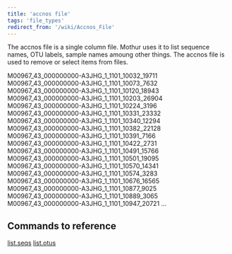 ```yaml
---
title: 'accnos file'
tags: 'file_types'
redirect_from: '/wiki/Accnos_File'
---
```

The accnos file is a single column file. Mothur uses it to list sequence names, OTU labels, sample names amoung other things. The accnos file is used to remove or select items from files.

  M00967_43_000000000-A3JHG_1_1101_10032_19711
  M00967_43_000000000-A3JHG_1_1101_10073_7632
  M00967_43_000000000-A3JHG_1_1101_10120_18943
  M00967_43_000000000-A3JHG_1_1101_10203_26904
  M00967_43_000000000-A3JHG_1_1101_10224_3196
  M00967_43_000000000-A3JHG_1_1101_10331_23332
  M00967_43_000000000-A3JHG_1_1101_10340_12294
  M00967_43_000000000-A3JHG_1_1101_10382_22128
  M00967_43_000000000-A3JHG_1_1101_10391_7166
  M00967_43_000000000-A3JHG_1_1101_10422_2731
  M00967_43_000000000-A3JHG_1_1101_10491_15766
  M00967_43_000000000-A3JHG_1_1101_10501_19095
  M00967_43_000000000-A3JHG_1_1101_10570_14341
  M00967_43_000000000-A3JHG_1_1101_10574_3283
  M00967_43_000000000-A3JHG_1_1101_10676_16565
  M00967_43_000000000-A3JHG_1_1101_10877_9025
  M00967_43_000000000-A3JHG_1_1101_10889_3065
  M00967_43_000000000-A3JHG_1_1101_10947_20721
  ...
  
## Commands to reference

[list.seqs](/wiki/list.seqs)
[list.otus](/wiki/list.otus)

